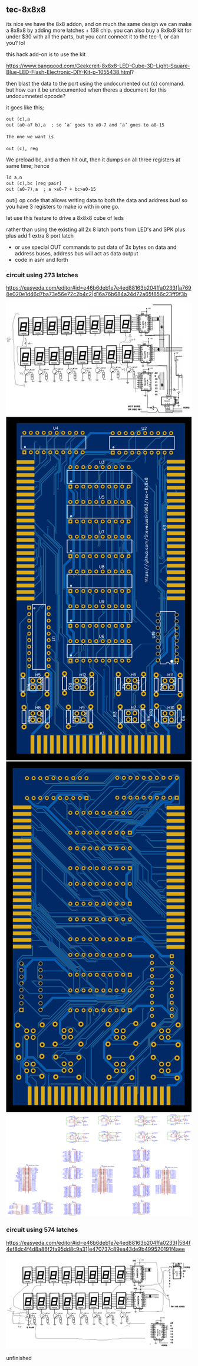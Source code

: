 ## tec-8x8x8

its nice we have the 8x8 addon, and on much the same design we can make a 8x8x8 by adding more latches + 138 chip. 
you can also buy a 8x8x8 kit for under $30 with all the parts, but you cant connect it to the tec-1, or can you? lol

this hack add-on is to use the kit

https://www.banggood.com/Geekcreit-8x8x8-LED-Cube-3D-Light-Square-Blue-LED-Flash-Electronic-DIY-Kit-p-1055438.html?

then blast the data to the port using the undocumented out (c) command. but how can it be undocumented when theres a document for this undocumneted opcode?

it goes like this;

```
out (c),a
out (a0-a7 b),a  ; so ‘a’ goes to a0-7 and ‘a’ goes to a8-15

The one we want is

out (c), reg
```

We preload bc, and a then hit out, then it dumps on all three registers at same time; hence

```
ld a,n
out (c),bc [reg pair]
out (a0-7),a  ; a >a0-7 + bc>a0-15 
```


out() op code that allows writing data to both the data and address bus!
so you have 3 registers to make io with in one go.

let use this feature to drive a 8x8x8 cube of leds


rather than using  the existing all 2x 8 latch ports from LED's and SPK plus plus add 1 extra 8 port latch 
* or use special OUT commands to put data of 3x bytes on data and address buses, address bus will act as data output
* code in asm and forth 



### circuit using 273 latches

https://easyeda.com/editor#id=e46b6deb1e7e4ed88163b204ffa0233f|a7698e020e1d46d7ba73e56e72c2b4c2|d16a76b684a24d72a65f856c23ff9f3b

![](https://github.com/SteveJustin1963/tec-8x8x8/blob/master/pics/888-3.png)
![](https://github.com/SteveJustin1963/tec-8x8x8/blob/master/pics/Photo%20View_2021-07-22%20(1).svg)
![](https://github.com/SteveJustin1963/tec-8x8x8/blob/master/pics/Photo%20View_2021-07-22%20(2).svg)
![](https://github.com/SteveJustin1963/tec-8x8x8/blob/master/pics/Schematic_tec-8x8x8-3_2021-07-22.svg)

 


### circuit using 574 latches

https://easyeda.com/editor#id=e46b6deb1e7e4ed88163b204ffa0233f|584f4ef8dc4f4d8a86f2fa95dd8c9a31|e470737c89ea43de9b499520191f4aee

![](https://github.com/SteveJustin1963/tec-8x8x8/blob/master/pics/888-4.png)

 unfinished

 


